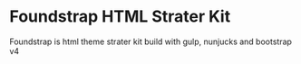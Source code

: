 # Foundstrap HTML Strater Kit
Foundstrap is html theme strater kit build with gulp, nunjucks and bootstrap v4
